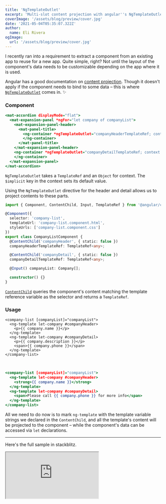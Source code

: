 ```yaml
---
title: 'NgTemplateOutlet'
excerpt: 'Multi-slot content projection with angular''s NgTemplateOutlet'
coverImage: '/assets/blog/preview/cover.jpg'
date: '2021-05-04T05:35:07.322Z'
author:
  name: Eli Rivera
ogImage:
  url: '/assets/blog/preview/cover.jpg'
---
```


I recently ran into a requirement to extract a component from an existing app to reuse for a new app. Quite simple, right? Not until the layout of the component's data needs to be customizable depending on the app where it is used.

Angular has a good documentation on [content projection](https://angular.io/guide/content-projection). Though it doesn't apply if the component needs to bind to some data – this is where [`NgTemplateOutlet`](https://angular.io/api/common/NgTemplateOutlet) comes in. ✨

### Component

```html:company-list.component.html
<mat-accordion displayMode="flat">
  <mat-expansion-panel *ngFor="let company of companyList">
    <mat-expansion-panel-header>
      <mat-panel-title>
        <ng-container *ngTemplateOutlet="companyHeaderTemplateRef; context: { $implicit: company }">
        </ng-container>
      </mat-panel-title>
    </mat-expansion-panel-header>
    <ng-container *ngTemplateOutlet="companyDetailTemplateRef; context: { $implicit: company }">
    </ng-container>
  </mat-expansion-panel>
</mat-accordion>
```

`NgTemplateOutlet` takes a `TemplateRef` and an `Object` for context. The `$implicit` key in the context sets its default value.

Using the `NgTemplateOutlet` directive for the header and detail allows us to project contents to these parts.

```ts:company-list.component.ts
import { Component, ContentChild, Input, TemplateRef } from '@angular/core';

@Component({
  selector: 'company-list',
  templateUrl: 'company-list.component.html',
  styleUrls: ['company-list.component.css']
})
export class CompanyListComponent {
  @ContentChild('companyHeader', { static: false })
  companyHeaderTemplateRef: TemplateRef<any>;

  @ContentChild('companyDetail', { static: false })
  companyDetailTemplateRef: TemplateRef<any>;

  @Input() companyList: Company[];

  constructor() {}
}

```

[`ContentChild`](https://angular.io/api/core/ContentChild) queries the component's content matching the template reference variable as the selector and returns a `TemplateRef`.

### Usage

```html:app.component.hmtl
<company-list [companyList]="companyList">
  <ng-template let-company #companyHeader>
    <p>{{ company.name }}</p>
  </ng-template>
  <ng-template let-company #companyDetail>
    <p>{{ company.description }}</p>
    <span>{{ company.phone }}</span>
  </ng-template>
</company-list>
```
<br>

```html:new-app.component.html
<company-list [companyList]="companyList">
  <ng-template let-company #companyHeader>
    <strong>{{ company.name }}</strong>
  </ng-template>
  <ng-template let-company #companyDetail>
    <span>Please call {{ company.phone }} for more info</span>
  </ng-template>
</company-list>
```

All we need to do now is to mark `ng-template` with the template variable strings we declared in the `ContentChild`, and all the template's content will be projected to the component – while the component's data can be accessed via `let` declarations. 

---
Here's the full sample in stackblitz.
<iframe class="stackblitz-embed" src="https://stackblitz.com/edit/ngtemplateoutlet-ngfor?embed=1&file=src/app/company-list/company-list.component.html"></iframe>